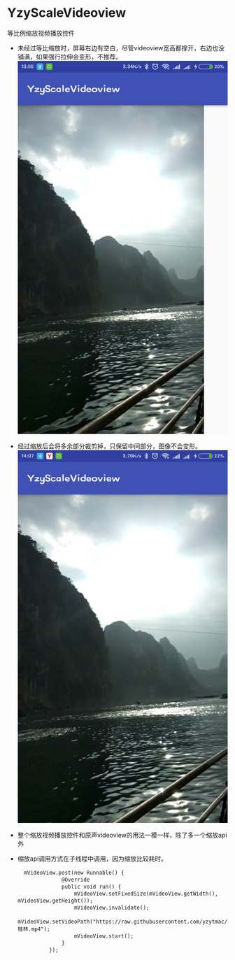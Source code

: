 # YzyScaleVideoview
等比例缩放视频播放控件  
- 未经过等比缩放时，屏幕右边有空白，尽管videoview宽高都撑开，右边也没铺满，如果强行拉伸会变形，不推荐。  
![](https://raw.githubusercontent.com/yzytmac/YzyScaleVideoview/master/videoview.png "未缩放")  
- 经过缩放后会将多余部分裁剪掉，只保留中间部分，图像不会变形。  
![](https://raw.githubusercontent.com/yzytmac/YzyScaleVideoview/master/yzyscalevideoview.png "缩放后")  
- 整个缩放视频播放控件和原声videoview的用法一模一样，除了多一个缩放api外  
- 缩放api调用方式在子线程中调用，因为缩放比较耗时。  

        mVideoView.post(new Runnable() {
                    @Override
                    public void run() {
                        mVideoView.setFixedSize(mVideoView.getWidth(), mVideoView.getHeight());
                        mVideoView.invalidate();
                        mVideoView.setVideoPath("https://raw.githubusercontent.com/yzytmac/YzyScaleVideoview/master/桂林.mp4");
                        mVideoView.start();
                    }
                });
